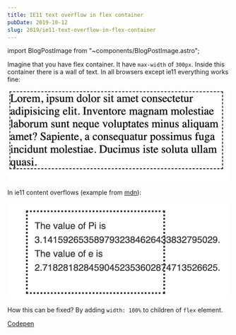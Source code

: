 ```yaml
---
title: IE11 text overflow in flex container
pubDate: 2019-10-12
slug: 2019/ie11-text-overflow-in-flex-container
---
```


import BlogPostImage from "~components/BlogPostImage.astro";

Imagine that you have flex container. It have `max-width` of `300px`. Inside this container
there is a wall of text. In all browsers except ie11 everything works fine:

![Content](../../assets/2019-10-12-content.jpg)

In ie11 content overflows (example from [mdn](https://developer.mozilla.org/pl/docs/Web/CSS/overflow-x)):

![IE11](../../assets/2019-10-12-ie11.jpg)

How this can be fixed? By adding `width: 100%` to children of `flex` element.

[Codepen](https://codepen.io/krzysztofzuraw/pen/YzzwGQG)

